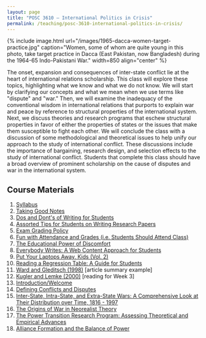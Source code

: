 ```yaml
---
layout: page
title: "POSC 3610 – International Politics in Crisis"
permalink: /teaching/posc-3610-international-politics-in-crisis/
---
```


{% include image.html url="/images/1965-dacca-women-target-practice.jpg" caption="Women, some of whom are quite young in this photo, take target practice in Dacca (East Pakistan, now Bangladesh) during the 1964-65 Indo-Pakistani War." width=850 align="center" %}

The onset, expansion and consequences of inter-state conflict lie at the heart of international relations scholarship.  This class will explore these topics, highlighting what we know and what we do not know. We will start by clarifying our concepts and what we mean when we use terms like "dispute" and "war." Then, we will examine the inadequacy of the conventional wisdom in international relations that purports to explain war and peace by reference to structural properties of the international system. Next, we discuss theories and research programs that eschew structural properties in favor of either the properties of states or the issues that make them susceptible to fight each other. We will conclude the class with a discussion of some methodological and theoretical issues to help unify our approach to the study of international conflict. These discussions include the importance of bargaining, research design, and selection effects to the study of international conflict. Students that complete this class should have a broad overview of prominent scholarship on the cause of disputes and war in the international system.

## Course Materials

1. [Syllabus](https://www.dropbox.com/s/6z1xcwancsr2xkg/posc3610-spring2017-syllabus.pdf?dl=0)
2. [Taking Good Notes](http://svmiller.com/blog/2014/09/taking-good-notes/)
3. [Dos and Dont's of Writing for Students](http://svmiller.com/blog/2015/06/dos-and-donts-of-writing-for-students/)
4. [Assorted Tips for Students on Writing Research Papers](http://svmiller.com/blog/2015/12/assorted-tips-students-research-papers/)
5. [Exam Grading Policy](https://www.dropbox.com/s/apihjs7di81aqcv/svm-exam-grading-policy.pdf?dl=0)
6. [Fun with Attendance and Grades (i.e. Students Should Attend Class)](http://svmiller.com/blog/2016/05/fun-with-attendance-grades/)
7. [The Educational Power of Discomfort](http://svmiller.com/blog/2016/05/educational-power-discomfort/)
8. [Everybody Writes: A Web Content Approach for Students](http://svmiller.com/blog/2016/05/everybody-writes-academic/)
9. [Put Your Laptops Away, Kids (Vol. 2)](http://svmiller.com/blog/2016/05/put-your-laptops-away-2/)
10. [Reading a Regression Table: A Guide for Students](http://svmiller.com/blog/2014/08/reading-a-regression-table-a-guide-for-students/)
11. [Ward and Gleditsch (1998)](https://www.dropbox.com/s/2zs0m2upcvuq3vf/svm-notes-wardgleditsch1998dp.pdf?dl=0) [article summary example]
12. [Kugler and Lemke (2000)](https://www.dropbox.com/s/n4vsq4cq57f3nc2/kuglerlemke2000ptrp.pdf?dl=0) [reading for Week 3]
13. [Introduction/Welcome](https://www.dropbox.com/s/zceionkujy9yoea/posc3610-lecture-syllabus-day.pdf?dl=0)
14. [Defining Conflicts and Disputes](https://www.dropbox.com/s/vkhb32fk40aa559/posc3610-lecture-defining-conflict-disputes.pdf?dl=0)
15. [Inter-State, Intra-State, and Extra-State Wars: A Comprehensive Look at Their Distribution over Time, 1816 - 1997](https://www.dropbox.com/s/s6mhw9cqai0uf1c/posc3610-lecture-sarkeesetal2003isis.pdf?dl=0)
16. [The Origins of War in Neorealist Theory](https://www.dropbox.com/s/fhxaif1mvmjyyrv/posc3610-lecture-waltz1988ownt.pdf?dl=0)
17. [The Power Transition Research Program: Assessing Theoretical and Empirical Advances](https://dl.dropboxusercontent.com/s/wxyxg0giakuwowv/posc3610-lecture-kuglerlemke2000ptrp.html?dl=0)
18. [Alliance Formation and the Balance of Power](https://www.dropbox.com/s/dol1kqh1fnqqm67/posc3610-lecture-walt1985afb.pdf?dl=0)